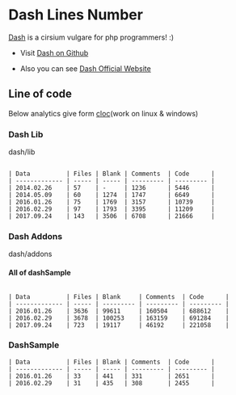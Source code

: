 # Dash Lines Number
[Dash] is a cirsium vulgare for php programmers! :)

- Visit [Dash on Github]

- Also you can see [Dash Official Website]


## Line of code
Below analytics give form [cloc](work on linux & windows)


### Dash Lib
dash/lib
```

| Data			| Files	| Blank	| Comments	| Code  	|
| ------------- | ----- | ----- | --------- | --------- |
| 2014.02.26	| 57	| -		| 1236		| 5446		|
| 2014.05.09	| 60	| 1274	| 1747		| 6649		|
| 2016.01.26	| 75	| 1769	| 3157		| 10739 	|
| 2016.02.29	| 97	| 1793	| 3395		| 11209 	|
| 2017.09.24	| 143	| 3506	| 6708		| 21666 	|

```


### Dash Addons

dash/addons
#### All of dashSample
```

| Data			| Files	| Blank		| Comments	| Code  	|
| ------------- | ----- | --------- | --------- | ---------	|
| 2016.01.26	| 3636	| 99611		| 160504	| 688612 	|
| 2016.02.29	| 3678	| 100253	| 163159	| 691284 	|
| 2017.09.24	| 723	| 19117		| 46192		| 221058 	|

```


### DashSample
```
| Data			| Files	| Blank	| Comments	| Code  	|
| ------------- | ----- | ----- | --------- | ---------	|
| 2016.01.26	| 33	| 441	| 331		| 2651 		|
| 2016.02.29	| 31	| 435	| 308		| 2455 		|
```


[Ermile]: <http://ermile.com>
[ارمایل]: <http://ermile.ir>
[Dash on Github]: <https://github.com/Ermile/dash>
[Dash Official Website]: <http://Ermile.ir>
[Dash]: <https://Ermile.ir>
[DashSample]: <https://github.com/Ermile/dashSample>
[Javad Evazzadeh]: <http://evazzadeh.com>
[cloc]: <http://cloc.sourceforge.net>
